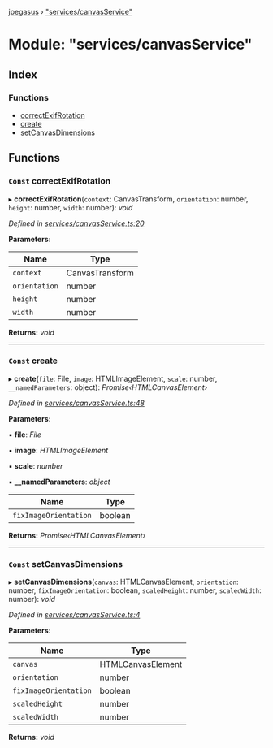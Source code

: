 [jpegasus](../README.md) › ["services/canvasService"](_services_canvasservice_.md)

# Module: "services/canvasService"

## Index

### Functions

* [correctExifRotation](_services_canvasservice_.md#const-correctexifrotation)
* [create](_services_canvasservice_.md#const-create)
* [setCanvasDimensions](_services_canvasservice_.md#const-setcanvasdimensions)

## Functions

### `Const` correctExifRotation

▸ **correctExifRotation**(`context`: CanvasTransform, `orientation`: number, `height`: number, `width`: number): *void*

*Defined in [services/canvasService.ts:20](https://github.com/TonyBrobston/jpegasus/blob/ebe9fe6/src/services/canvasService.ts#L20)*

**Parameters:**

Name | Type |
------ | ------ |
`context` | CanvasTransform |
`orientation` | number |
`height` | number |
`width` | number |

**Returns:** *void*

___

### `Const` create

▸ **create**(`file`: File, `image`: HTMLImageElement, `scale`: number, `__namedParameters`: object): *Promise‹HTMLCanvasElement›*

*Defined in [services/canvasService.ts:48](https://github.com/TonyBrobston/jpegasus/blob/ebe9fe6/src/services/canvasService.ts#L48)*

**Parameters:**

▪ **file**: *File*

▪ **image**: *HTMLImageElement*

▪ **scale**: *number*

▪ **__namedParameters**: *object*

Name | Type |
------ | ------ |
`fixImageOrientation` | boolean |

**Returns:** *Promise‹HTMLCanvasElement›*

___

### `Const` setCanvasDimensions

▸ **setCanvasDimensions**(`canvas`: HTMLCanvasElement, `orientation`: number, `fixImageOrientation`: boolean, `scaledHeight`: number, `scaledWidth`: number): *void*

*Defined in [services/canvasService.ts:4](https://github.com/TonyBrobston/jpegasus/blob/ebe9fe6/src/services/canvasService.ts#L4)*

**Parameters:**

Name | Type |
------ | ------ |
`canvas` | HTMLCanvasElement |
`orientation` | number |
`fixImageOrientation` | boolean |
`scaledHeight` | number |
`scaledWidth` | number |

**Returns:** *void*
